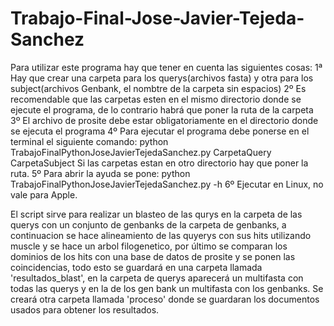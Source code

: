 # Trabajo-Final-Jose-Javier-Tejeda-Sanchez
Para utilizar este programa hay que tener en cuenta las siguientes cosas:
1ª Hay que crear una carpeta para los querys(archivos fasta) y otra para los subject(archivos Genbank, el nombtre de la carpeta sin espacios)
2º Es recomendable que las carpetas esten en el mismo directorio donde se ejecute el programa, de lo contrario habrá que poner la ruta de la carpeta
3º El archivo de prosite debe estar obligatoriamente en el directorio donde se ejecuta el programa
4º Para ejecutar el programa debe ponerse en el terminal el siguiente comando:
    python TrabajoFinalPythonJoseJavierTejedaSanchez.py CarpetaQuery CarpetaSubject
Si las carpetas estan en otro directorio hay que poner la ruta.
5º Para abrir la ayuda se pone: python TrabajoFinalPythonJoseJavierTejedaSanchez.py -h
6º Ejecutar en Linux, no vale para Apple.

El script sirve para realizar un blasteo de las qurys en la carpeta de las querys con un conjunto de genbanks de la carpeta de genbanks, a continuacion se hace alineamiento de las quyerys con sus hits utilizando muscle y se hace un arbol filogenetico, por último se comparan los dominios de los hits con una base de datos de prosite y se ponen las coincidencias, todo esto se guardará en una carpeta llamada 'resultados_blast', en la carpeta de querys aparecerá un multifasta con todas las querys y en la de los gen bank un multifasta con los genbanks. Se creará otra carpeta llamada 'proceso' donde se guardaran los documentos usados para obtener los resultados.
